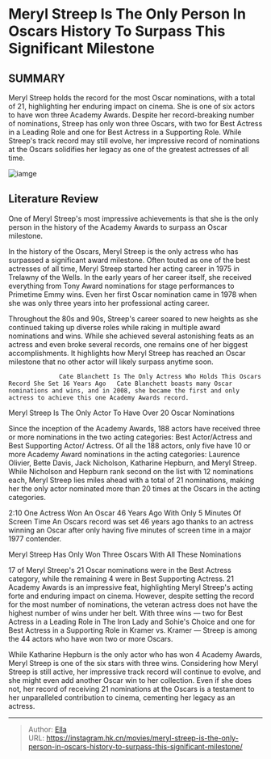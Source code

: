# Meryl Streep Is The Only Person In Oscars History To Surpass This Significant Milestone


## SUMMARY 



  Meryl Streep holds the record for the most Oscar nominations, with a total of 21, highlighting her enduring impact on cinema. She is one of six actors to have won three Academy Awards.   Despite her record-breaking number of nominations, Streep has only won three Oscars, with two for Best Actress in a Leading Role and one for Best Actress in a Supporting Role.   While Streep&#39;s track record may still evolve, her impressive record of nominations at the Oscars solidifies her legacy as one of the greatest actresses of all time.  

![iamge](https://static1.srcdn.com/wordpress/wp-content/uploads/2024/01/meryl-streep-is-the-only-person-in-oscars-history-to-surpass-this-significant-milestone.jpg)

## Literature Review

One of Meryl Streep&#39;s most impressive achievements is that she is the only person in the history of the Academy Awards to surpass an Oscar milestone.




In the history of the Oscars, Meryl Streep is the only actress who has surpassed a significant award milestone. Often touted as one of the best actresses of all time, Meryl Streep started her acting career in 1975 in Trelawny of the Wells. In the early years of her career itself, she received everything from Tony Award nominations for stage performances to Primetime Emmy wins. Even her first Oscar nomination came in 1978 when she was only three years into her professional acting career.




Throughout the 80s and 90s, Streep&#39;s career soared to new heights as she continued taking up diverse roles while raking in multiple award nominations and wins. While she achieved several astonishing feats as an actress and even broke several records, one remains one of her biggest accomplishments. It highlights how Meryl Streep has reached an Oscar milestone that no other actor will likely surpass anytime soon.

                  Cate Blanchett Is The Only Actress Who Holds This Oscars Record She Set 16 Years Ago   Cate Blanchett boasts many Oscar nominations and wins, and in 2008, she became the first and only actress to achieve this one Academy Awards record.   


 Meryl Streep Is The Only Actor To Have Over 20 Oscar Nominations 
          

Since the inception of the Academy Awards, 188 actors have received three or more nominations in the two acting categories: Best Actor/Actress and Best Supporting Actor/ Actress. Of all the 188 actors, only five have 10 or more Academy Award nominations in the acting categories: Laurence Olivier, Bette Davis, Jack Nicholson, Katharine Hepburn, and Meryl Streep. While Nicholson and Hepburn rank second on the list with 12 nominations each, Meryl Streep lies miles ahead with a total of 21 nominations, making her the only actor nominated more than 20 times at the Oscars in the acting categories.




  2:10                       One Actress Won An Oscar 46 Years Ago With Only 5 Minutes Of Screen Time   An Oscars record was set 46 years ago thanks to an actress winning an Oscar after only having five minutes of screen time in a major 1977 contender.   



 Meryl Streep Has Only Won Three Oscars With All These Nominations 
          

17 of Meryl Streep&#39;s 21 Oscar nominations were in the Best Actress category, while the remaining 4 were in Best Supporting Actress. 21 Academy Awards is an impressive feat, highlighting Meryl Streep&#39;s acting forte and enduring impact on cinema. However, despite setting the record for the most number of nominations, the veteran actress does not have the highest number of wins under her belt. With three wins — two for Best Actress in a Leading Role in The Iron Lady and Sohie&#39;s Choice and one for Best Actress in a Supporting Role in Kramer vs. Kramer — Streep is among the 44 actors who have won two or more Oscars.




While Katharine Hepburn is the only actor who has won 4 Academy Awards, Meryl Streep is one of the six stars with three wins. Considering how Meryl Streep is still active, her impressive track record will continue to evolve, and she might even add another Oscar win to her collection. Even if she does not, her record of receiving 21 nominations at the Oscars is a testament to her unparalleled contribution to cinema, cementing her legacy as an actress.



---

> Author: [Ella](https://instagram.hk.cn/)  
> URL: https://instagram.hk.cn/movies/meryl-streep-is-the-only-person-in-oscars-history-to-surpass-this-significant-milestone/  

